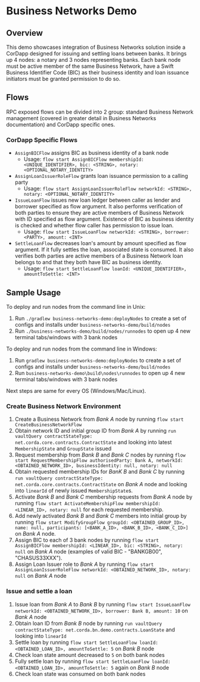 # Business Networks Demo

## Overview

This demo showcases integration of Business Networks solution inside a CorDapp designed for issuing and 
settling loans between banks. It brings up 4 nodes: a notary and 3 nodes representing banks. Each bank node 
must be active member of the same Business Network, have a Swift Business Identifier Code (BIC) as their 
business identity and loan issuance initiators must be granted permission to do so.

## Flows

RPC exposed flows can be divided into 2 group: standard Business Network management (covered in greater detail in 
Business Networks documentation) and CorDapp specific ones. 

### CorDapp Specific Flows
- `AssignBICFlow` assigns BIC as business identity of a bank node
    - Usage: `flow start AssignBICFlow membershipId: <UNIQUE_IDENTIFIER>, bic: <STRING>, notary: <OPTIONAL_NOTARY_IDENTITY>`
- `AssignLoanIssuerRoleFlow` grants loan issuance permission to a calling party
    - Usage: `flow start AssignLoanIssuerRoleFlow networkId: <STRING>, notary: <OPTIONAL_NOTARY_IDENTITY>`
- `IssueLoanFlow` issues new loan ledger between caller as lender and borrower specified as flow argument. It also 
  performs verification of both parties to ensure they are active members of Business Network with ID specified as 
  flow argument. Existence of BIC as business identity is checked and whether flow caller has permission to issue loan.
    - Usage: `flow start IssueLoanFlow networkId: <STRING>, borrower: <PARTY>, amount: <INT>`
- `SettleLoanFlow` decreases loan's amount by amount specified as flow argument. If it fully settles the loan, associated 
  state is consumed. It also verifies both parties are active members of a Business Network loan belongs to and that 
  they both have BIC as business identity.
    - Usage: `flow start SettleLoanFlow loanId: <UNIQUE_IDENTIFIER>, amountToSettle: <INT>`
    
## Sample Usage

To deploy and run nodes from the command line in Unix:

1. Run `./gradlew business-networks-demo:deployNodes` to create a set of configs and installs under 
   `business-networks-demo/build/nodes`
2. Run `./business-networks-demo/build/nodes/runnodes` to open up 4 new terminal tabs/windows with 3 bank nodes

To deploy and run nodes from the command line in Windows:

1. Run `gradlew business-networks-demo:deployNodes` to create a set of configs and installs under 
   `business-networks-demo/build/nodes`
2. Run `business-networks-demo\build\nodes\runnodes` to open up 4 new terminal tabs/windows with 3 bank nodes

Next steps are same for every OS (Windows/Mac/Linux).

### Create Business Network Environment

1. Create a Business Network from *Bank A* node by running `flow start CreateBusinessNetworkFlow`
2. Obtain network ID and initial group ID from *Bank A* by running 
   `run vaultQuery contractStateType: net.corda.core.contracts.ContractState` and looking into latest 
   `MembershipState` and `GroupState` issued
3. Request membership from *Bank B* and *Bank C* nodes by running 
   `flow start RequestMembershipFlow authorisedParty: Bank A, networkId: <OBTAINED_NETWORK_ID>, businessIdentity: null, notary: null`
4. Obtain requested membership IDs for *BanK B* and *Bank C* by running 
   `run vaultQuery contractStateType: net.corda.core.contracts.ContractState` on *Bank A* node and looking 
   into `linearId` of newly issued `MembershipState`s.
5. Activate *Bank B* and *Bank C* membership requests from *Bank A* node by running 
   `flow start ActivateMembershipFlow membershipId: <LINEAR_ID>, notary: null` for each requested membership.
6. Add newly activated *Bank B* and *Bank C* members into initial group by running 
   `flow start ModifyGroupFlow groupId: <OBTAINED_GROUP_ID>, name: null, participants: [<BANK_A_ID>, <BANK_B_ID>, <BANK_C_ID>]` 
   on *Bank A* node.
7. Assign BIC to each of 3 bank nodes by running 
   `flow start AssignBICFlow membershipId: <LINEAR_ID>, bic: <STRING>, notary: null` on *Bank A* node 
   (examples of valid BIC - "BANKGB00", "CHASUS33XXX").
8. Assign Loan Issuer role to *Bank A* by running 
   `flow start AssignLoanIssuerRoleFlow networkId: <OBTAINED_NETWORK_ID>, notary: null` on *Bank A* node
   
### Issue and settle a loan

1. Issue loan from *Bank A* to *Bank B* by running 
   `flow start IssueLoanFlow networkId: <OBTAINED_NETWORK_ID>, borrower: Bank B, amount: 10` on *Bank A* node
2. Obtain loan ID from *Bank B* node by running 
   `run vaultQuery contractStateType: net.corda.bn.demo.contracts.LoanState` and looking into `linearId`
3. Settle loan by running `flow start SettleLoanFlow loanId: <OBTAINED_LOAN_ID>, amountToSettle: 5` on *Bank B* node
4. Check loan state amount decreased to `5` on both bank nodes
5. Fully settle loan by running `flow start SettleLoanFlow loanId: <OBTAINED_LOAN_ID>, amountToSettle: 5` again on *Bank B* node
6. Check loan state was consumed on both bank nodes